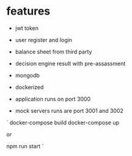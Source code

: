 # features
- jwt token
- user register and login
- balance sheet from third party
- decision engine result with pre-assassment
- mongodb
- dockerized

- application runs on port 3000
- mock servers runs are port 3001 and 3002

`
docker-compose build
docker-compose up

or

npm run start
`
